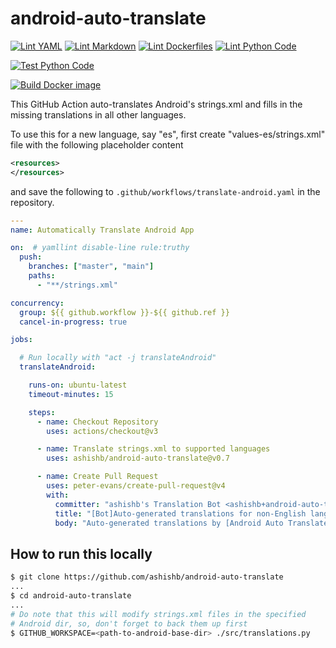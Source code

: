 # android-auto-translate

[![Lint YAML](https://github.com/ashishb/android-auto-translate/actions/workflows/lint-yaml.yaml/badge.svg)](https://github.com/ashishb/android-auto-translate/actions/workflows/lint-yaml.yaml)
[![Lint Markdown](https://github.com/ashishb/android-auto-translate/actions/workflows/lint-markdown.yaml/badge.svg)](https://github.com/ashishb/android-auto-translate/actions/workflows/lint-markdown.yaml)
[![Lint Dockerfiles](https://github.com/ashishb/android-auto-translate/actions/workflows/lint-docker.yaml/badge.svg)](https://github.com/ashishb/android-auto-translate/actions/workflows/lint-docker.yaml)
[![Lint Python Code](https://github.com/ashishb/android-auto-translate/actions/workflows/lint-python.yaml/badge.svg)](https://github.com/ashishb/android-auto-translate/actions/workflows/lint-python.yaml)

[![Test Python Code](https://github.com/ashishb/android-auto-translate/actions/workflows/test-python.yaml/badge.svg)](https://github.com/ashishb/android-auto-translate/actions/workflows/test-python.yaml)

[![Build Docker image](https://github.com/ashishb/android-auto-translate/actions/workflows/build-docker.yaml/badge.svg)](https://github.com/ashishb/android-auto-translate/actions/workflows/build-docker.yaml)

This GitHub Action auto-translates Android's strings.xml and
fills in the missing translations in all other languages.

To use this for a new language, say "es", first create "values-es/strings.xml" file with
the following placeholder content

```xml
<resources>
</resources>
```

and save the following to `.github/workflows/translate-android.yaml` in the repository.

```yaml
---
name: Automatically Translate Android App

on:  # yamllint disable-line rule:truthy
  push:
    branches: ["master", "main"]
    paths:
      - "**/strings.xml"

concurrency:
  group: ${{ github.workflow }}-${{ github.ref }}
  cancel-in-progress: true

jobs:

  # Run locally with "act -j translateAndroid"
  translateAndroid:

    runs-on: ubuntu-latest
    timeout-minutes: 15

    steps:
      - name: Checkout Repository
        uses: actions/checkout@v3

      - name: Translate strings.xml to supported languages
        uses: ashishb/android-auto-translate@v0.7

      - name: Create Pull Request
        uses: peter-evans/create-pull-request@v4
        with:
          committer: "ashishb's Translation Bot <ashishb+android-auto-translate@ashishb.net>"
          title: "[Bot]Auto-generated translations for non-English languages"
          body: "Auto-generated translations by [Android Auto Translate](https://github.com/ashishb/android-auto-translate) bot"
```

## How to run this locally

```bash
$ git clone https://github.com/ashishb/android-auto-translate
...
$ cd android-auto-translate
...
# Do note that this will modify strings.xml files in the specified
# Android dir, so, don't forget to back them up first
$ GITHUB_WORKSPACE=<path-to-android-base-dir> ./src/translations.py
```
